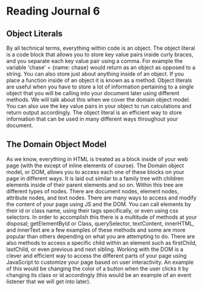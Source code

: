 # Reading Journal 6

## Object Literals

By all technical terms, everything within code is an object. The object literal is a code block that allows you to store key value pairs inside curly braces, and you separate each key value pair using a comma. For example the variable 'chase' = \{name: chase\} would return as an object as opposed to a string. You can also store just about anything inside of an object. If you place a function inside of an object it is known as a method. Object literals are useful when you have to store a lot of information pertaining to a single object that you will be calling into your document later using different methods. We will talk about this when we cover the domain object model. You can also use the key value pairs in your object to run calculations and return output accordingly. The object literal is an efficient way to store information that can be used in many different ways throughout your document.

## The Domain Object Model

As we know, everything in HTML is treated as a block inside of your web page \(with the except of inline elements of course\). The Domain object model, or DOM, allows you to access each one of these blocks on your page in different ways. It is laid out similar to a family tree with children elements inside of their parent elements and so on. Within this tree are different types of nodes. There are document nodes, element nodes, attribute nodes, and text nodes. There are many ways to access and modify the content of your page using JS and the DOM. You can call elements by their id or class name, using their tags specifically, or even using css selectors. In order to accomplish this there is a multitude of methods at your disposal; getElementById or Class, querySelector, textContent, innerHTML, and innerText are a few examples of these methods and some are more popular than others depending on what you are attempting to do. There are also methods to access a specific child within an element such as firstChild, lastChild, or even previous and next sibling. Working with the DOM is a clever and efficient way to access the different parts of your page using JavaScript to customize your page based on user interactivity. An example of this would be changing the color of a button when the user clicks it by changing its class or id accordingly \(this would be an example of an event listener that we will get into later\).
